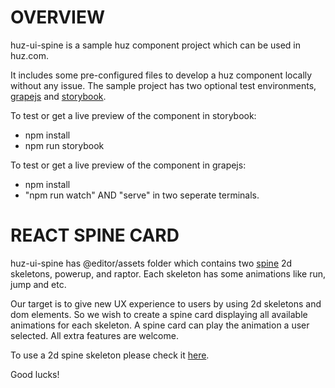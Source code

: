 # OVERVIEW

huz-ui-spine is a sample huz component project which can be used in huz.com.

It includes some pre-configured files to develop a huz component locally without any issue. The sample project has two optional test environments, [grapejs](https://grapesjs.com) and [storybook](https://storybook.js.org).

To test or get a live preview of the component in storybook:

* npm install
* npm run storybook
  
To test or get a live preview of the component in grapejs:

* npm install
* "npm run watch" AND "serve" in two seperate terminals.


# REACT SPINE CARD

huz-ui-spine has @editor/assets folder which contains two [spine](http://esotericsoftware.com/) 2d skeletons, powerup, and raptor. Each skeleton has some animations like run, jump and etc.

Our target is to give new UX experience to users by using 2d skeletons and dom elements. So we wish to create a spine card displaying all available animations for each skeleton. A spine card can play the animation a user selected. All extra features are welcome.

To use a 2d spine skeleton please check it [here](http://esotericsoftware.com/spine-runtimes).

Good lucks!
